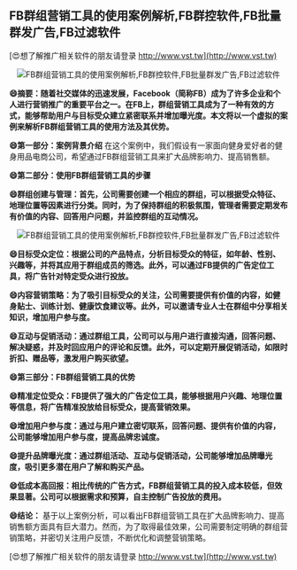 ## **FB群组营销工具的使用案例解析,FB群控软件,FB批量群发广告,FB过滤软件**

[😍想了解推广相关软件的朋友请登录 http://www.vst.tw](http://www.vst.tw)

 <center><img src="https://vst.tw/MP4/tuiguang/png/6.png" alt="FB群组营销工具的使用案例解析,FB群控软件,FB批量群发广告,FB过滤软件"></center>

**😄摘要：随着社交媒体的迅速发展，Facebook（简称FB）成为了许多企业和个人进行营销推广的重要平台之一。在FB上，群组营销工具成为了一种有效的方式，能够帮助用户与目标受众建立紧密联系并增加曝光度。本文将以一个虚拟的案例来解析FB群组营销工具的使用方法及其优势。**

**😄第一部分：案例背景介绍**
在这个案例中，我们假设有一家面向健身爱好者的健身用品电商公司，希望通过FB群组营销工具来扩大品牌影响力、提高销售额。

**😄第二部分：使用FB群组营销工具的步骤**

**😄群组创建与管理：首先，公司需要创建一个相应的群组，可以根据受众特征、地理位置等因素进行分类。同时，为了保持群组的积极氛围，管理者需要定期发布有价值的内容、回答用户问题，并监控群组的互动情况。**

 <center><img src="https://vst.tw/MP4/tuiguang/png/2.png" alt="FB群组营销工具的使用案例解析,FB群控软件,FB批量群发广告,FB过滤软件"></center>

**😄目标受众定位：根据公司的产品特点，分析目标受众的特征，如年龄、性别、兴趣等，并将其应用于群组成员的筛选。此外，可以通过FB提供的广告定位工具，将广告针对特定受众进行投放。**

**😄内容营销策略：为了吸引目标受众的关注，公司需要提供有价值的内容，如健身贴士、训练计划、健康饮食建议等。此外，可以邀请专业人士在群组中分享相关知识，增加用户参与度。**

**😄互动与促销活动：通过群组工具，公司可以与用户进行直接沟通，回答问题、解决疑惑，并及时回应用户的评论和反馈。此外，可以定期开展促销活动，如限时折扣、赠品等，激发用户购买欲望。**

**😄第三部分：FB群组营销工具的优势**

**😄精准定位受众：FB提供了强大的广告定位工具，能够根据用户兴趣、地理位置等信息，将广告精准投放给目标受众，提高营销效果。**

**😄增加用户参与度：通过与用户建立密切联系，回答问题、提供有价值的内容，公司能够增加用户参与度，提高品牌忠诚度。**

**😄提升品牌曝光度：通过群组活动、互动与促销活动，公司能够增加品牌曝光度，吸引更多潜在用户了解和购买产品。**

**😄低成本高回报：相比传统的广告方式，FB群组营销工具的投入成本较低，但效果显著。公司可以根据需求和预算，自主控制广告投放的费用。**

**😄结论：**
基于以上案例分析，可以看出FB群组营销工具在扩大品牌影响力、提高销售额方面具有巨大潜力。然而，为了取得最佳效果，公司需要制定明确的群组营销策略，并密切关注用户反馈，不断优化和调整营销策略。

[😍想了解推广相关软件的朋友请登录 http://www.vst.tw](http://www.vst.tw)



